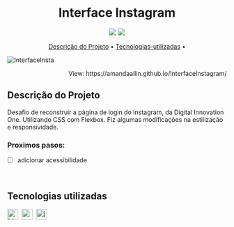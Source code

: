 <h1 align="center">Interface Instagram</h1>

<p align="center">
  <img src="https://img.shields.io/badge/Status-em%20andamento-green"/>
  <img src="https://img.shields.io/badge/license-MIT-green"/>
</p>

<p align="center">
	<a href="#Descrição do Projeto">Descrição do Projeto</a> •
	<a href="#tecnologias-utilizadas">Tecnologias-utilizadas</a> •
</p>

![InterfaceInsta](https://user-images.githubusercontent.com/100203503/168425438-616783fc-34a7-41f7-a54f-f961466f2f03.PNG)

<p align="right">
 View: https://amandaailin.github.io/InterfaceInstagram/
</p>

## Descrição do Projeto
Desafio de reconstruir a página de login do Instagram, da Digital Innovation One. Utilizando CSS com Flexbox.
Fiz algumas modificações na estilização e responsividade.

### Proximos pasos:

- [ ] adicionar acessibilidade

</br>

## Tecnologias utilizadas

  <img src="https://img.shields.io/badge/Html5-05122A?style=flat&logo=html5" alt="html5 Badge" height="25">&nbsp;
  <img src="https://img.shields.io/badge/Css3-05122A?style=flat&logo=css3" alt="css3 Badge" height="25">&nbsp;
  <img src="https://img.shields.io/badge/Javascript-05122A?style=flat&logo=javascript" alt="javascript Badge" height="25">&nbsp;
</br>
